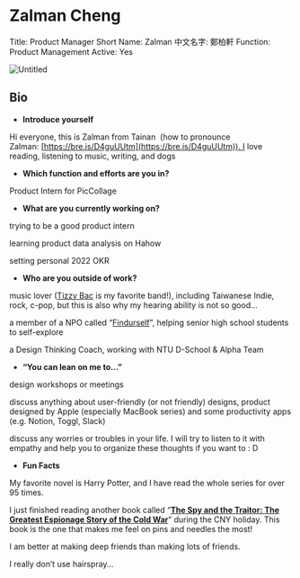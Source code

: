 # Zalman Cheng

Title: Product Manager
Short Name: Zalman
中文名字: 鄭柏軒
Function: Product Management
Active: Yes

![Untitled](Zalman%20Cheng%20944fb5f8298c414d858c08d065480e9a/Untitled.png)

## Bio

- **Introduce yourself**

Hi everyone, this is Zalman from Tainan  (how to pronounce Zalman: [https://bre.is/D4guUUtm](https://bre.is/D4guUUtm)). I love reading, listening to music, writing, and dogs

- **Which function and efforts are you in?**

Product Intern for PicCollage

- **What are you currently working on?**

trying to be a good product intern

learning product data analysis on Hahow

setting personal 2022 OKR

- **Who are you outside of work?**

music lover ([Tizzy Bac](https://youtu.be/c0iC8w-jwNg) is my favorite band!), including Taiwanese Indie, rock, c-pop, but this is also why my hearing ability is not so good...

a member of a NPO called “[Findurself](https://www.facebook.com/findurself2019)”, helping senior high school students to self-explore

a Design Thinking Coach, working with NTU D-School & Alpha Team

- **“You can lean on me to…”**

design workshops or meetings

discuss anything about user-friendly (or not friendly) designs, product designed by Apple (especially MacBook series) and some productivity apps (e.g. Notion, Toggl, Slack)

discuss any worries or troubles in your life. I will try to listen to it with empathy and help you to organize these thoughts if you want to : D

- **Fun Facts**

My favorite novel is Harry Potter, and I have read the whole series for over 95 times.

I just finished reading another book called “[**The Spy and the Traitor: The Greatest Espionage Story of the Cold War**](https://www.books.com.tw/products/0010903652)” during the CNY holiday. This book is the one that makes me feel on pins and needles the most!

I am better at making deep friends than making lots of friends.

I really don’t use hairspray…
